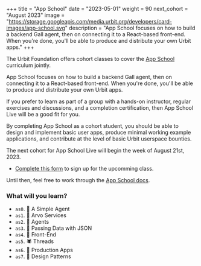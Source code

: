 +++
title = "App School"
date = "2023-05-01"
weight = 90
next_cohort = "August 2023"
image = "https://storage.googleapis.com/media.urbit.org/developers/card-images/app-school.svg"
description = "App School focuses on how to build a backend Gall agent, then on connecting it to a React-based front-end. When you're done, you'll be able to produce and distribute your own Urbit apps."
+++

The Urbit Foundation offers cohort classes to cover the [App
School](/guides/core/app-school) curriculum jointly.

App School focuses on how to build a backend Gall agent, then on connecting it
to a React-based front-end.  When you're done, you'll be able to produce and
distribute your own Urbit apps.

If you prefer to learn as part of a group with a hands-on instructor, regular
exercises and discussions, and a completion certification, then App School Live
will be a good fit for you.

By completing App School as a cohort student, you should be able to design and
implement basic user apps, produce minimal working example applications, and
contribute at the level of basic Urbit userspace bounties.

The next cohort for App School Live will begin the week of August 21st, 2023.

- [Complete this form](https://forms.gle/3c8xBubvSiQfj7Tr6) to sign up for the upcomming class.

Until then, feel free to work through the [App School
docs](/guides/core/app-school).


###  What will you learn?

-   `as0`. 🦀 A Simple Agent
-   `as1`. 🦦 Arvo Services
-   `as2`. 🐢 Agents
-   `as3`. 🐝 Passing Data with JSON
-   `as4`. 🦩 Front-End
-   `as5`. 🕷️ Threads
-   `as6`. 🦭 Production Apps
-   `as7`. 🦏 Design Patterns

